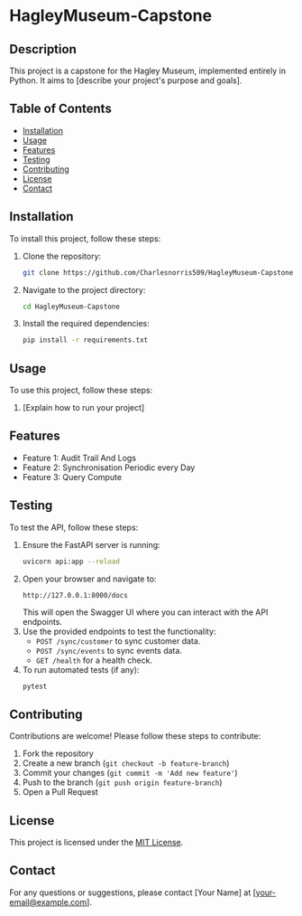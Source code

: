 # HagleyMuseum-Capstone

## Description
This project is a capstone for the Hagley Museum, implemented entirely in Python. It aims to [describe your project's purpose and goals].

## Table of Contents
- [Installation](#installation)
- [Usage](#usage)
- [Features](#features)
- [Testing](#testing)
- [Contributing](#contributing)
- [License](#license)
- [Contact](#contact)

## Installation
To install this project, follow these steps:
1. Clone the repository:
    ```sh
    git clone https://github.com/Charlesnorris509/HagleyMuseum-Capstone.git
    ```
2. Navigate to the project directory:
    ```sh
    cd HagleyMuseum-Capstone
    ```
3. Install the required dependencies:
    ```sh
    pip install -r requirements.txt
    ```

## Usage
To use this project, follow these steps:
1. [Explain how to run your project]

## Features
- Feature 1: Audit Trail And Logs
- Feature 2: Synchronisation Periodic every Day
- Feature 3: Query Compute

## Testing
To test the API, follow these steps:
1. Ensure the FastAPI server is running:
    ```sh
    uvicorn api:app --reload
    ```
2. Open your browser and navigate to:
    ```
    http://127.0.0.1:8000/docs
    ```
    This will open the Swagger UI where you can interact with the API endpoints.
3. Use the provided endpoints to test the functionality:
    - `POST /sync/customer` to sync customer data.
    - `POST /sync/events` to sync events data.
    - `GET /health` for a health check.
4. To run automated tests (if any):
    ```sh
    pytest
    ```

## Contributing
Contributions are welcome! Please follow these steps to contribute:
1. Fork the repository
2. Create a new branch (`git checkout -b feature-branch`)
3. Commit your changes (`git commit -m 'Add new feature'`)
4. Push to the branch (`git push origin feature-branch`)
5. Open a Pull Request

## License
This project is licensed under the [MIT License](LICENSE).

## Contact
For any questions or suggestions, please contact [Your Name] at [your-email@example.com].
